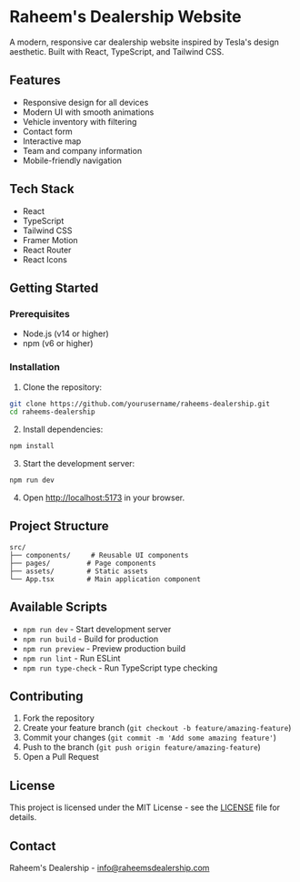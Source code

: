 # Raheem's Dealership Website

A modern, responsive car dealership website inspired by Tesla's design aesthetic. Built with React, TypeScript, and Tailwind CSS.

## Features

- Responsive design for all devices
- Modern UI with smooth animations
- Vehicle inventory with filtering
- Contact form
- Interactive map
- Team and company information
- Mobile-friendly navigation

## Tech Stack

- React
- TypeScript
- Tailwind CSS
- Framer Motion
- React Router
- React Icons

## Getting Started

### Prerequisites

- Node.js (v14 or higher)
- npm (v6 or higher)

### Installation

1. Clone the repository:
```bash
git clone https://github.com/yourusername/raheems-dealership.git
cd raheems-dealership
```

2. Install dependencies:
```bash
npm install
```

3. Start the development server:
```bash
npm run dev
```

4. Open [http://localhost:5173](http://localhost:5173) in your browser.

## Project Structure

```
src/
├── components/     # Reusable UI components
├── pages/         # Page components
├── assets/        # Static assets
└── App.tsx        # Main application component
```

## Available Scripts

- `npm run dev` - Start development server
- `npm run build` - Build for production
- `npm run preview` - Preview production build
- `npm run lint` - Run ESLint
- `npm run type-check` - Run TypeScript type checking

## Contributing

1. Fork the repository
2. Create your feature branch (`git checkout -b feature/amazing-feature`)
3. Commit your changes (`git commit -m 'Add some amazing feature'`)
4. Push to the branch (`git push origin feature/amazing-feature`)
5. Open a Pull Request

## License

This project is licensed under the MIT License - see the [LICENSE](LICENSE) file for details.

## Contact

Raheem's Dealership - info@raheemsdealership.com 